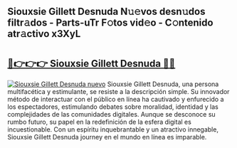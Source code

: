 ## Siouxsie Gillett Desnuda N𝚞𝚎vos desn𝚞dos filtr𝚊dos - Parts-uTr F𝚘tos vid𝚎o - C𝚘ntenido atr𝚊ctivo x3XyL

# <h2><a href="http://mb4v9l.tromn.icu/?c=Siouxsie+Gillett+Desnuda">🔗👉👉👉 Siouxsie Gillett Desnuda 🔗🔗</a></h2>

[![Siouxsie Gillett Desnuda nuevo](https://i.imgur.com/pEAQMta.gif)](http://mb4v9l.tromn.icu/?c=Siouxsie+Gillett+Desnuda)
Siouxsie Gillett Desnuda, una persona multifacética y estimulante, se resiste a la descripción simple. Su innovador método de interactuar con el público en línea ha cautivado y enfurecido a los espectadores, estimulando debates sobre moralidad, identidad y las complejidades de las comunidades digitales. Aunque se desconoce su rumbo futuro, su papel en la redefinición de la esfera digital es incuestionable. Con un espíritu inquebrantable y un atractivo innegable, Siouxsie Gillett Desnuda journey en el mundo en línea es imparable.
